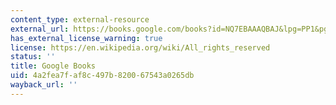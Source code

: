 ```yaml
---
content_type: external-resource
external_url: https://books.google.com/books?id=NQ7EBAAAQBAJ&lpg=PP1&pg=PA149#v=onepage&q&f=false
has_external_license_warning: true
license: https://en.wikipedia.org/wiki/All_rights_reserved
status: ''
title: Google Books
uid: 4a2fea7f-af8c-497b-8200-67543a0265db
wayback_url: ''
---
```

